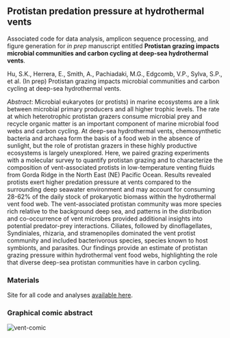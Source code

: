 ## Protistan predation pressure at hydrothermal vents

Associated code for data analysis, amplicon sequence processing, and figure generation for _in prep_ manuscript entitled **Protistan grazing impacts microbial communities and carbon cycling at deep-sea hydrothermal vents**.   

Hu, S.K., Herrera, E., Smith, A., Pachiadaki, M.G., Edgcomb, V.P., Sylva, S.P., et al. (In prep) Protistan grazing impacts microbial communities and carbon cycling at deep-sea hydrothermal vents.


_Abstract_: Microbial eukaryotes (or protists) in marine ecosystems are a link between microbial primary producers and all higher trophic levels. The rate at which heterotrophic protistan grazers consume microbial prey and recycle organic matter is an important component of marine microbial food webs and carbon cycling. At deep-sea hydrothermal vents, chemosynthetic bacteria and archaea form the basis of a food web in the absence of sunlight, but the role of protistan grazers in these highly productive ecosystems is largely unexplored. Here, we paired grazing experiments with a molecular survey to quantify protistan grazing and to characterize the composition of vent-associated protists in low-temperature venting fluids from Gorda Ridge in the North East (NE) Pacific Ocean. Results revealed protists exert higher predation pressure at vents compared to the surrounding deep seawater environment and may account for consuming 28-62% of the daily stock of prokaryotic biomass within the hydrothermal vent food web. The vent-associated protistan community was more species rich relative to the background deep sea, and patterns in the distribution and co-occurrence of vent microbes provided additional insights into potential predator-prey interactions. Ciliates, followed by dinoflagellates, Syndiniales, rhizaria, and stramenopiles dominated the vent protist community and included bacterivorous species, species known to host symbionts, and parasites. Our findings provide an estimate of protistan grazing pressure within hydrothermal vent food webs, highlighting the role that diverse deep-sea protistan communities have in carbon cycling. 



### Materials

Site for all code and analyses [available here](https://shu251.github.io/protist-gordaridge-2021/).



### Graphical comic abstract
![vent-comic](figs/GR-comic-protistsession.jpg)
